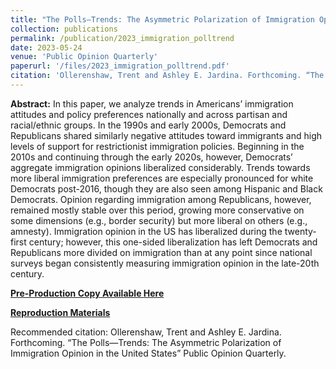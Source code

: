 ```yaml
---
title: "The Polls—Trends: The Asymmetric Polarization of Immigration Opinion in the United States"
collection: publications
permalink: /publication/2023_immigration_polltrend
date: 2023-05-24
venue: 'Public Opinion Quarterly'
paperurl: '/files/2023_immigration_polltrend.pdf'
citation: 'Ollerenshaw, Trent and Ashley E. Jardina. Forthcoming. “The Polls—Trends: The Asymmetric Polarization of Immigration Opinion in the United States” Public Opinion Quarterly.'
---
```

**Abstract:** In this paper, we analyze trends in Americans’ immigration attitudes and policy preferences nationally and across partisan and racial/ethnic groups. In the 1990s and early 2000s, Democrats and Republicans shared similarly negative attitudes toward immigrants and high levels of support for restrictionist immigration policies. Beginning in the 2010s and continuing through the early 2020s, however, Democrats’ aggregate immigration opinions liberalized considerably. Trends towards more liberal immigration preferences are especially pronounced for white Democrats post-2016, though they are also seen among Hispanic and Black Democrats. Opinion regarding immigration among Republicans, however, remained mostly stable over this period, growing more conservative on some dimensions (e.g., border security) but more liberal on others (e.g., amnesty). Immigration opinion in the US has liberalized during the twenty-first century; however, this one-sided liberalization has left Democrats and Republicans more divided on immigration than at any point since national surveys began consistently measuring immigration opinion in the late-20th century. 

[**Pre-Production Copy Available Here**](/files/2023_immigration_polltrend.pdf)

[**Reproduction Materials**](https://doi.org/10.7910/DVN/YESULC)

Recommended citation: Ollerenshaw, Trent and Ashley E. Jardina. Forthcoming. “The Polls—Trends: The Asymmetric Polarization of Immigration Opinion in the United States” Public Opinion Quarterly.

